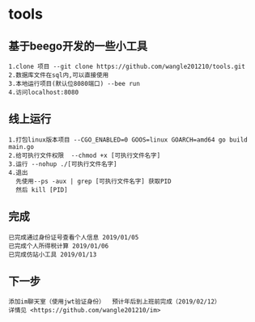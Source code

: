 # tools
## 基于beego开发的一些小工具 
 ```
 1.clone 项目 --git clone https://github.com/wangle201210/tools.git
 2.数据库文件在sql内,可以直接使用
 3.本地运行项目(默认位8080端口) --bee run 
 4.访问localhost:8080
 ```

## 线上运行
```
1.打包linux版本项目 --CGO_ENABLED=0 GOOS=linux GOARCH=amd64 go build main.go
2.给可执行文件权限  --chmod +x [可执行文件名字]
3.运行 --nohup ./[可执行文件名字]
4.退出 
  先使用--ps -aux | grep [可执行文件名字] 获取PID
  然后 kill [PID]
  ```
  
## 完成
  ```
  已完成通过身份证号查看个人信息 2019/01/05
  已完成个人所得税计算 2019/01/06
  已完成仿站小工具 2019/01/13
  ```

## 下一步
  ```
  添加im聊天室（使用jwt验证身份）  预计年后到上班前完成（2019/02/12）
  详情见 <https://github.com/wangle201210/im>
  
  ```
